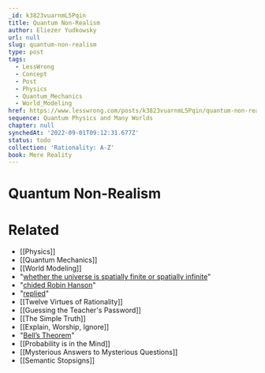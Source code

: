 ```yaml
---
_id: k3823vuarnmL5Pqin
title: Quantum Non-Realism
author: Eliezer Yudkowsky
url: null
slug: quantum-non-realism
type: post
tags:
  - LessWrong
  - Concept
  - Post
  - Physics
  - Quantum_Mechanics
  - World_Modeling
href: https://www.lesswrong.com/posts/k3823vuarnmL5Pqin/quantum-non-realism
sequence: Quantum Physics and Many Worlds
chapter: null
synchedAt: '2022-09-01T09:12:31.677Z'
status: todo
collection: 'Rationality: A-Z'
book: Mere Reality
---
```


# Quantum Non-Realism


# Related

- [[Physics]]
- [[Quantum Mechanics]]
- [[World Modeling]]
- "[whether the universe is spatially finite or spatially infinite](http://www.overcomingbias.com/2007/06/1_2_3_infinity.html)"
- "[chided Robin Hanson](http://www.overcomingbias.com/2007/06/1_2_3_infinity.html#comment-518292560)"
- "[replied](http://www.overcomingbias.com/2007/06/1_2_3_infinity.html#comment-518292606)"
- [[Twelve Virtues of Rationality]]
- [[Guessing the Teacher's Password]]
- [[The Simple Truth]]
- [[Explain, Worship, Ignore]]
- "[Bell’s Theorem](http://lesswrong.com/lw/q1/bells_theorem_no_epr_reality/)"
- [[Probability is in the Mind]]
- [[Mysterious Answers to Mysterious Questions]]
- [[Semantic Stopsigns]]